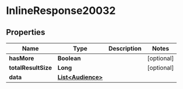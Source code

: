 

# InlineResponse20032

## Properties

Name | Type | Description | Notes
------------ | ------------- | ------------- | -------------
**hasMore** | **Boolean** |  |  [optional]
**totalResultSize** | **Long** |  |  [optional]
**data** | [**List&lt;Audience&gt;**](Audience.md) |  | 



